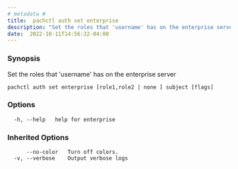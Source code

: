 ```yaml
---
# metadata # 
title:  pachctl auth set enterprise
description: "Set the roles that 'username' has on the enterprise server"
date:  2022-10-11T14:56:32-04:00
---
```


### Synopsis

Set the roles that 'username' has on the enterprise server

```
pachctl auth set enterprise [role1,role2 | none ] subject [flags]
```

### Options

```
  -h, --help   help for enterprise
```

### Inherited Options

```
      --no-color   Turn off colors.
  -v, --verbose    Output verbose logs
```

